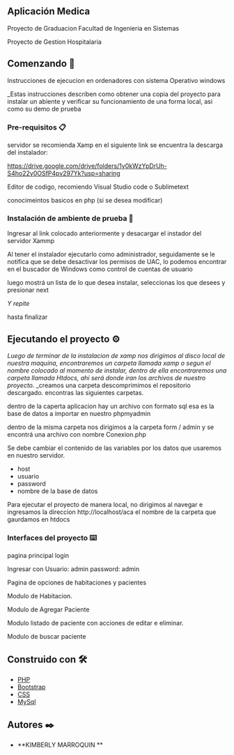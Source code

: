 ## Aplicación Medica
Proyecto de Graduacion
Facultad de Ingenieria en Sistemas 

Proyecto de Gestion Hospitalaria 

## Comenzando 🚀
Instrucciones de ejecucion en ordenadores con sistema Operativo windows 

_Estas instrucciones describen como  obtener una copia del proyecto para instalar un abiente y verificar su funcionamiento de una forma local, asi como su demo de prueba 


### Pre-requisitos 📋

servidor se recomienda Xamp
en el siguiente link se encuentra la descarga del instalador: 

https://drive.google.com/drive/folders/1y0kWzYpDrUh-S4ho22y0OSfP4pv297Yk?usp=sharing

 Editor de codigo, recomiendo Visual Studio code o Sublimetext 

conocimeintos basicos en php (si se desea modificar) 



### Instalación de ambiente de prueba 🔧

Ingresar al link colocado anteriormente y desacargar el instador del servidor Xammp

Al tener el instalador ejecutarlo como administrador, seguidamente se le notifica que se debe desactivar los permisos de UAC, lo podemos encontrar en el buscador de Windows como control de cuentas de usuario  

luego mostrá un lista de lo que desea instalar, seleccionas los que desees y presionar next 

_Y repite_


hasta finalizar



## Ejecutando el proyecto  ⚙️

_Luego de terminar de la instalacion de xamp nos dirigimos al disco local de nuestra maquina, encontraremos un carpeta llamada xamp o segun el nombre colocado al momento de instalar, dentro de ella encontraremos una carpeta llamada Htdocs, ahi será donde iran los archivos de nuestro proyecto._
_creamos una carpeta descomprimimos el repositorio descargado.
encontras las siguientes carpetas.



dentro de la caperta aplicacion hay un archivo con formato sql 
esa es la base de datos a importar en nuestro phpmyadmin 



dentro de la misma carpeta nos dirigimos a la carpeta form / admin 
y se encontrá una archivo con nombre Conexion.php 
 
Se debe cambiar el contenido de las variables por los datos que usaremos en nuestro servidor.
 
   - host
   - usuario
   - password
   - nombre de la base de datos

Para ejecutar el proyecto de manera local, no dirigimos al navegar e ingresamos la direccion 
http://localhost/aca el nombre de la carpeta que gaurdamos en htdocs

### Interfaces del proyecto ⌨️

pagina principal login 


Ingresar con 
Usuario: admin
password: admin


Pagina de opciones de habitaciones y pacientes 

Modulo de Habitacion. 

Modulo de Agregar Paciente


Modulo  listado de paciente con acciones de editar e eliminar. 

Modulo de buscar paciente  




## Construido con 🛠️



* [PHP](https://www.php.net/manual/es/index.php) 
* [Bootstrap](https://getbootstrap.com/) 
* [CSS](https://developer.mozilla.org/es/docs/Web/CSS) 
* [MySql](https://www.mysql.com/) 


## Autores ✒️


* **KIMBERLY MARROQUIN ** 






